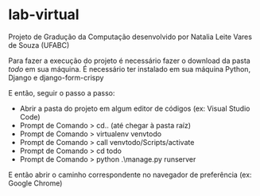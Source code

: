 # lab-virtual
Projeto de Gradução da Computação desenvolvido por Natalia Leite Vares de Souza (UFABC)

Para fazer a execução do projeto é necessário fazer o download da pasta *todo* em sua máquina.
É necessário ter instalado em sua máquina Python, Django e django-form-crispy

E então, seguir o passo a passo:
- Abrir a pasta do projeto em algum editor de códigos (ex: Visual Studio Code)
- Prompt de Comando > cd.. (até chegar à pasta raíz)
- Prompt de Comando > virtualenv venvtodo
- Prompt de Comando > call venvtodo/Scripts/activate
- Prompt de Comando > cd todo
- Prompt de Comando > python .\manage.py runserver

E então abrir o caminho correspondente no navegador de preferência (ex: Google Chrome)
